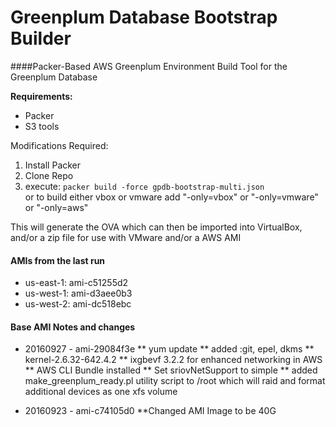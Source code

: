 
	 
	
# Greenplum Database Bootstrap Builder
####Packer-Based AWS Greenplum Environment Build Tool for the Greenplum Database

**Requirements:**  

* Packer  
* S3 tools  

Modifications Required:  
			
1. Install Packer  
2. Clone Repo  
4. execute: `packer build -force gpdb-bootstrap-multi.json`  
  or to build either vbox or vmware add "-only=vbox" or "-only=vmware" or "-only=aws"

This will generate the OVA which can then be imported into VirtualBox, and/or a zip file for use with VMware
and/or a AWS AMI

#### AMIs from the last run
* us-east-1: ami-c51255d2
* us-west-1: ami-d3aee0b3
* us-west-2: ami-dc518ebc

#### Base AMI Notes and changes

* 20160927 - ami-29084f3e
** yum update
** added :git, epel, dkms
** kernel-2.6.32-642.4.2
** ixgbevf 3.2.2 for enhanced networking in AWS
** AWS CLI Bundle installed
** Set sriovNetSupport to simple
** added make_greenplum_ready.pl utility script to /root which will raid and format additional devices as one xfs volume

* 20160923 - ami-c74105d0 
**Changed AMI Image to be 40G
